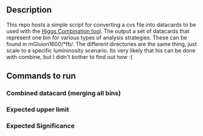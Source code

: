 ## Description

This repo hosts a simple script for converting a cvs file into datacards to be used with the [Higgs Combination tool](https://twiki.cern.ch/twiki/bin/view/CMS/SWGuideHiggsAnalysisCombinedLimit#How_to_run_the_tool).  The output a set of datacards that represent one bin for various types of analysis strategies.  These can be found in mGluion1600/*fb/.  The different directories are the same thing, just scale to a specific lumininosity scenario.  Its very likely that his can be done with combine, but I didn't bother to find out how :(

## Commands to run

### Combined datacard (merging all bins)

### Expected upper limit

### Expected Significance

